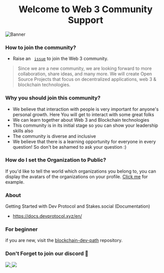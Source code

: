 <h1 align="center"> Welcome to Web 3 Community Support</h1>
<img alt= "Banner" src= "/Images/blockchain.gif">

### How to join the community?

- Raise an <code> [issue](https://github.com/web3community/support/issues/new?assignees=&labels=github-invitation&template=invitation.yml&title=Please+invite+me+to+the+community)</code> to join the Web 3 community.

> Since we are a new community, we are looking forward to more collaboration, share ideas, and many more. We will create Open Source Projects that focus on decentralized applications, web 3 & blockchain technologies.

### Why you should join this community?

- We believe that interaction with people is very important for anyone's personal growth. Here You will get to interact with some great folks 
- We can learn together about Web 3 and Blockchain technologies
- This community is in its initial stage so you can show your leadership skills also
- The community is diverse and inclusive
- We believe that there is a learning opportunity for everyone in every question! So don't be ashamed to ask your question :)

### How do I set the Organization to Public?

If you'd like to tell the world which organizations you belong to, you can display the avatars of the organizations on your profile. <a href="https://docs.github.com/en/github/setting-up-and-managing-your-github-user-account/managing-your-membership-in-organizations/publicizing-or-hiding-organization-membership">Click me</a> for example. 
  
### About

Getting Started with Dev Protocol and Stakes.social (Documentation)
- https://docs.devprotocol.xyz/en/

### For beginner
if you are new, visit the [blockchain-dev-path](https://github.com/web3community/blockchain-dev-path) repository.

### Don't Forget to join our discord 💜

<a href="https://discord.gg/3EN2UVE9mH">
   <img src="https://img.shields.io/discord/835424705410236427?logo=discord&style=for-the-badge" target="blank" />
</a>

<img src= "./Images/footer_welcome.gif">

